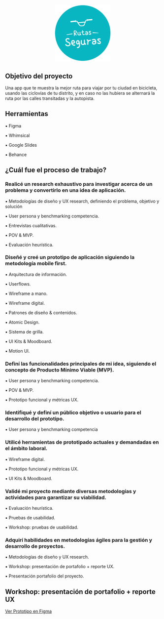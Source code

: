 # <h1 align="center"> <img src="https://raw.githubusercontent.com/MayteLlerena/Ruta-Segura/main/RutasSeguras.logo.png" width="180"></h1>

## Objetivo del proyecto

Una app que te muestra la mejor ruta para viajar por tu ciudad en bicicleta, usando las ciclovías de tu distrito, y en caso no las hubiera se alternará la ruta por las calles transitadas y la autopista.

## Herramientas

▪️ Figma 

▪️ Whimsical 

▪️ Google Slides

▪️ Behance 

## ¿Cuál fue el proceso de trabajo?

### Realicé un research exhaustivo para investigar acerca de un problema y convertirlo en una idea de aplicación.

▪️ Metodologías de diseño y UX research, definiendo el problema, objetivo y solución

▪️ User persona y benchmarking competencia.

▪️ Entrevistas cualitativas.

▪️ POV & MVP.

▪️ Evaluación heurística.

### Diseñé y creé un prototipo de aplicación siguiendo la metodología mobile first. 

▪️ Arquitectura de información.

▪️ Userflows.

▪️ Wireframe a mano.

▪️ Wireframe digital.

▪️ Patrones de diseño & contenidos.

▪️ Atomic Design.

▪️ Sistema de grilla.

▪️ UI Kits & Moodboard.

▪️ Motion UI.

### Definí las funcionalidades principales de mi idea, siguiendo el concepto de Producto Mínimo Viable (MVP).

▪️ User persona y benchmarking competencia.

▪️ POV & MVP.

▪️ Prototipo funcional y métricas UX.

### Identifiqué y definí un público objetivo o usuario para el desarrollo del prototipo.

▪️ User persona y benchmarking competencia

### Utilicé herramientas de prototipado actuales y demandadas en el ámbito laboral.

▪️ Wireframe digital.

▪️ Prototipo funcional y métricas UX.

▪️ UI Kits & Moodboard.

### Validé mi proyecto mediante diversas metodologías y actividades para garantizar su viabilidad.

▪️ Evaluación heurística.

▪️ Pruebas de usabilidad.

▪️ Workshop: pruebas de usabilidad.

### Adquirí habilidades en metodologías ágiles para la gestión y desarrollo de proyectos.

▪️ Metodologías de diseño y UX research.

▪️ Workshop: presentación de portafolio + reporte UX.

▪️ Presentación portafolio del proyecto.

## Workshop: presentación de portafolio + reporte UX

[Ver Prototipo en Figma](https://www.figma.com/file/xekLmHggkbcmF29MOSrBw0/Animaci%C3%B3n-%7C-Llerena-Castro-Cindy-Jhoselyn-Mayte?type=design&mode=design&t=fbAshpGzgLuUMDxa-1)


